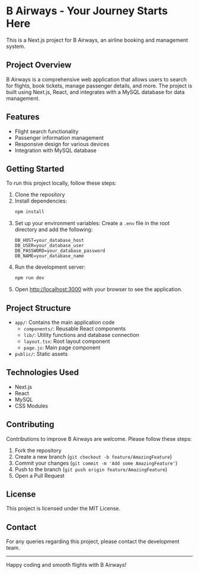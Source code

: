 # B Airways - Your Journey Starts Here

This is a Next.js project for B Airways, an airline booking and management system.

## Project Overview

B Airways is a comprehensive web application that allows users to search for flights, book tickets, manage passenger details, and more. The project is built using Next.js, React, and integrates with a MySQL database for data management.

## Features

- Flight search functionality
- Passenger information management
- Responsive design for various devices
- Integration with MySQL database

## Getting Started

To run this project locally, follow these steps:

1. Clone the repository
2. Install dependencies:
   ```bash
   npm install
   ```
3. Set up your environment variables:
   Create a `.env` file in the root directory and add the following:
   ```
   DB_HOST=your_database_host
   DB_USER=your_database_user
   DB_PASSWORD=your_database_password
   DB_NAME=your_database_name
   ```
4. Run the development server:
   ```bash
   npm run dev
   ```
5. Open [http://localhost:3000](http://localhost:3000) with your browser to see the application.

## Project Structure

- `app/`: Contains the main application code
  - `components/`: Reusable React components
  - `lib/`: Utility functions and database connection
  - `layout.tsx`: Root layout component
  - `page.js`: Main page component
- `public/`: Static assets

## Technologies Used

- Next.js
- React
- MySQL
- CSS Modules

## Contributing

Contributions to improve B Airways are welcome. Please follow these steps:

1. Fork the repository
2. Create a new branch (`git checkout -b feature/AmazingFeature`)
3. Commit your changes (`git commit -m 'Add some AmazingFeature'`)
4. Push to the branch (`git push origin feature/AmazingFeature`)
5. Open a Pull Request

## License

This project is licensed under the MIT License.

## Contact

For any queries regarding this project, please contact the development team.

---

Happy coding and smooth flights with B Airways!
